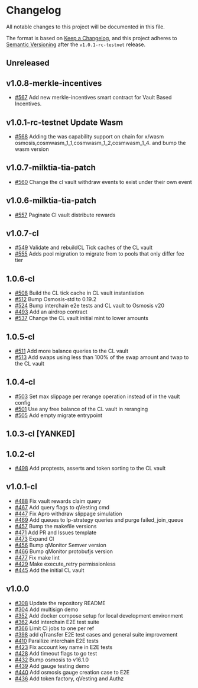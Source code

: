 <!--
Guiding Principles:

Changelogs are for humans, not machines.
There should be an entry for every single version.
The same types of changes should be grouped.
Versions and sections should be linkable.
The latest version comes first.
The release date of each version is displayed.
Mention whether you follow Semantic Versioning.

Usage:

Change log entries are to be added to the Unreleased section under the
appropriate stanza (see below). Each entry should ideally include a tag and
the Github issue reference in the following format:

* (<tag>) \#<issue-number> message

The issue numbers will later be link-ified during the release process so you do
not have to worry about including a link manually, but you can if you wish.

Types of changes (Stanzas):

"Features" for new features.
"Improvements" for changes in existing functionality.
"Deprecated" for soon-to-be removed features.
"Bug Fixes" for any bug fixes.
"Client Breaking" for breaking CLI commands and REST routes used by end-users.
"API Breaking" for breaking exported APIs used by developers building on SDK.
"State Machine Breaking" for any changes that result in a different AppState
given same genesisState and txList.
Ref: https://keepachangelog.com/en/1.1.0/
-->
# Changelog

All notable changes to this project will be documented in this file.

The format is based on [Keep a Changelog](https://keepachangelog.com/en/1.0.0/),
and this project adheres to [Semantic Versioning](https://semver.org/spec/v2.0.0.html) after the `v1.0.1-rc-testnet` release.

## Unreleased

## v1.0.8-merkle-incentives
* [#567](https://github.com/quasar-finance/quasar/pull/567) Add new merkle-incentives smart contract for Vault Based Incentives.

## v1.0.1-rc-testnet Update Wasm
* [#568](https://github.com/quasar-finance/quasar/pull/568) Adding the was capability support on chain for x/wasm osmosis,cosmwasm_1_1,cosmwasm_1_2,cosmwasm_1_4. and bump the wasm version

## v1.0.7-milktia-tia-patch
* [#560](https://github.com/quasar-finance/quasar/pull/560) Change the cl vault withdraw events to exist under their own event

## v1.0.6-milktia-tia-patch

* [#557](https://github.com/quasar-finance/quasar/pull/557) Paginate Cl vault distribute rewards

## v1.0.7-cl
* [#549](https://github.com/quasar-finance/quasar/pull/549) Validate and rebuildCL Tick caches of the CL vault
* [#555](https://github.com/quasar-finance/quasar/pull/555) Adds pool migration to migrate from to pools that only differ fee tier

## 1.0.6-cl
* [#508](https://github.com/quasar-finance/quasar/pull/508) Build the CL tick cache in CL vault instantiation
* [#512](https://github.com/quasar-finance/quasar/pull/512) Bump Osmosis-std to 0.19.2
* [#524](https://github.com/quasar-finance/quasar/pull/524) Bump interchain e2e tests and CL vault to Osmosis v20 
* [#493](https://github.com/quasar-finance/quasar/pull/493) Add an airdrop contract
* [#537](https://github.com/quasar-finance/quasar/pull/537) Change the CL vault initial mint to lower amounts


## 1.0.5-cl
* [#511](https://github.com/quasar-finance/quasar/pull/511) Add more balance queries to the CL vault
* [#513](https://github.com/quasar-finance/quasar/pull/513) Add swaps using less than 100% of the swap amount and twap to the CL vault

## 1.0.4-cl
* [#503](https://github.com/quasar-finance/quasar/pull/503) Set max slippage per rerange operation instead of in the vault config
* [#501](https://github.com/quasar-finance/quasar/pull/501) Use any free balance of the CL vault in reranging
* [#505](https://github.com/quasar-finance/quasar/pull/505) Add empty migrate entrypoint

## 1.0.3-cl [YANKED]

## 1.0.2-cl
* [#498](https://github.com/quasar-finance/quasar/pull/498) Add proptests, asserts and token sorting to the CL vault

## v1.0.1-cl
* [#488](https://github.com/quasar-finance/quasar/pull/448) Fix vault rewards claim query
* [#467](https://github.com/quasar-finance/quasar/pull/467) Add query flags to qVesting cmd
* [#447](https://github.com/quasar-finance/quasar/pull/447) Fix Apro withdraw slippage simulation
* [#469](https://github.com/quasar-finance/quasar/pull/469) Add queues to lp-strategy queries and purge failed_join_queue
* [#457](https://github.com/quasar-finance/quasar/pull/457) Bump the makefile versions
* [#471](https://github.com/quasar-finance/quasar/pull/471) Add PR and Issues template
* [#473](https://github.com/quasar-finance/quasar/pull/473) Expand CI
* [#456](https://github.com/quasar-finance/quasar/pull/456) Bump qMonitor Semver version
* [#466](https://github.com/quasar-finance/quasar/pull/466) Bump qMonitor protobufjs version
* [#477](https://github.com/quasar-finance/quasar/pull/477) Fix make lint
* [#429](https://github.com/quasar-finance/quasar/pull/429) Make execute_retry permissionless
* [#445](https://github.com/quasar-finance/quasar/pull/445) Add the initial CL vault


## v1.0.0
* [#308](https://github.com/quasar-finance/quasar/pull/308) Update the repository README
* [#304](https://github.com/quasar-finance/quasar/pull/304) Add multisign demo
* [#352](https://github.com/quasar-finance/quasar/pull/352) Add docker compose setup for local development environment
* [#362](https://github.com/quasar-finance/quasar/pull/362) Add interchain E2E test suite
* [#366](https://github.com/quasar-finance/quasar/pull/366) Limit CI jobs to one per ref
* [#398](https://github.com/quasar-finance/quasar/pull/398) add qTransfer E2E test cases and general suite improvement
* [#410](https://github.com/quasar-finance/quasar/pull/410) Parallize interchain E2E tests
* [#423](https://github.com/quasar-finance/quasar/pull/423) Fix account key name in E2E tests
* [#428](https://github.com/quasar-finance/quasar/pull/428) Add timeout flags to go test
* [#432](https://github.com/quasar-finance/quasar/pull/432) Bump osmosis to v16.1.0
* [#439](https://github.com/quasar-finance/quasar/pull/439) Add gauge testing demo
* [#440](https://github.com/quasar-finance/quasar/pull/440) Add osmosis gauge creation case to E2E
* [#436](https://github.com/quasar-finance/quasar/pull/436) Add token factory, qVesting and Authz
